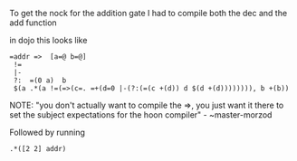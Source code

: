 To get the nock for the addition gate I had to compile both the dec and the add function

in dojo this looks like
```
=addr =>  [a=@ b=@]
 !=
 |-
 ?:  =(0 a)  b
 $(a .*(a !=(=>(c=. =+(d=0 |-(?:(=(c +(d)) d $(d +(d)))))))), b +(b))
```
NOTE: "you don't actually want to compile the =>, you just want it there to set the subject expectations for the hoon compiler" - ~master-morzod


Followed by running

`.*([2 2] addr)`
